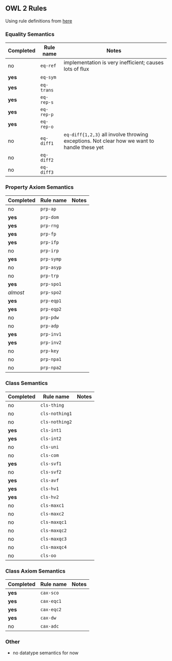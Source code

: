## OWL 2 Rules

Using rule definitions from [here](https://www.w3.org/TR/owl2-profiles/#Reasoning_in_OWL_2_RL_and_RDF_Graphs_using_Rules)

### Equality Semantics

|Completed| Rule name | Notes |
|---------|----------|-------|
| no     | `eq-ref` | implementation is very inefficient; causes lots of flux       |
| **yes**| `eq-sym` |       |
| **yes**| `eq-trans` |       |
| **yes**| `eq-rep-s` |       |
| **yes**| `eq-rep-p` |       |
| **yes**| `eq-rep-o` |       |
| no     | `eq-diff1` | `eq-diff{1,2,3}` all involve throwing exceptions. Not clear how we want to handle these yet      |
| no     | `eq-diff2` |       |
| no     | `eq-diff3` |       |

### Property Axiom Semantics

|Completed| Rule name | Notes |
|---------|----------|-------|
| no        | `prp-ap` |       |
| **yes**   | `prp-dom` |       |
| **yes**   | `prp-rng` |       |
| **yes**   | `prp-fp` |       |
| **yes**   | `prp-ifp` |       |
| no        | `prp-irp` |       |
| **yes**   | `prp-symp` |       |
| no        | `prp-asyp` |       |
| no        | `prp-trp` |       |
| **yes**   | `prp-spo1` |       |
| *almost*  | `prp-spo2` |       |
| **yes**   | `prp-eqp1` |       |
| **yes**   | `prp-eqp2` |       |
| no        | `prp-pdw` |       |
| no        | `prp-adp` |       |
| **yes**   | `prp-inv1` |       |
| **yes**   | `prp-inv2` |       |
| no        | `prp-key` |       |
| no        | `prp-npa1` |       |
| no        | `prp-npa2` |       |

### Class Semantics

|Completed| Rule name | Notes |
|---------|----------|-------|
| no     | `cls-thing` |       |
| no     | `cls-nothing1` |       |
| no     | `cls-nothing2` |       |
| **yes**| `cls-int1` |       |
| **yes**| `cls-int2` |       |
| no     | `cls-uni` |       |
| no     | `cls-com` |       |
| **yes**| `cls-svf1` |       |
| no     | `cls-svf2` |       |
| **yes**| `cls-avf` |       |
| **yes**| `cls-hv1` |       |
| **yes**| `cls-hv2` |       |
| no     | `cls-maxc1` |       |
| no     | `cls-maxc2` |       |
| no     | `cls-maxqc1` |       |
| no     | `cls-maxqc2` |       |
| no     | `cls-maxqc3` |       |
| no     | `cls-maxqc4` |       |
| no     | `cls-oo` |       |

### Class Axiom Semantics

|Completed| Rule name | Notes |
|---------|----------|-------|
| **yes**| `cax-sco` |       |
| **yes**| `cax-eqc1` |       |
| **yes**| `cax-eqc2` |       |
| **yes**| `cax-dw` |       |
| no     | `cax-adc` |       |

### Other

- no datatype semantics for now
